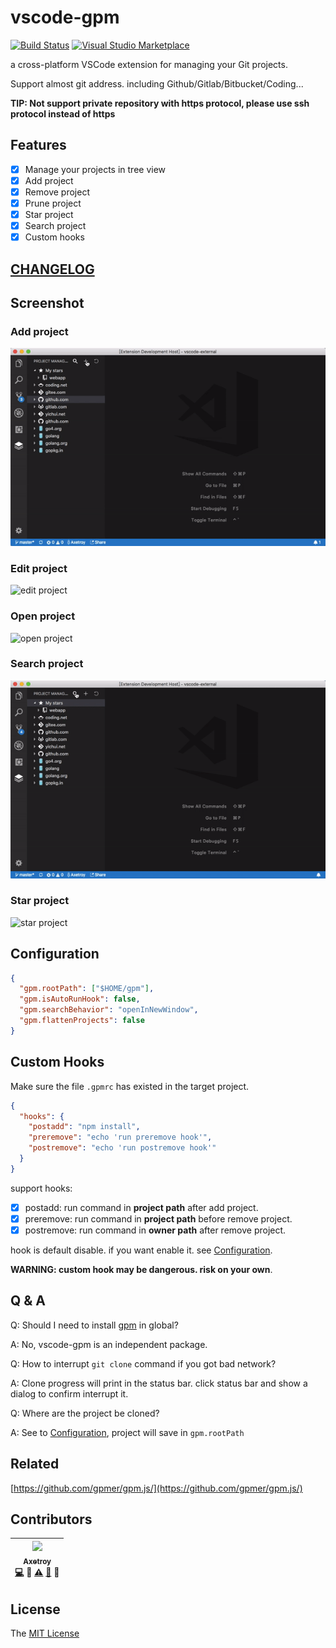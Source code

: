 # vscode-gpm 

[![Build Status](https://travis-ci.org/axetroy/vscode-gpm.svg?branch=master)](https://travis-ci.org/axetroy/vscode-gpm)
[![Visual Studio Marketplace](https://img.shields.io/vscode-marketplace/d/axetroy.vscode-gpm.svg)](https://marketplace.visualstudio.com/items?itemName=axetroy.vscode-gpm)

a cross-platform VSCode extension for managing your Git projects.

Support almost git address. including Github/Gitlab/Bitbucket/Coding...

**TIP: Not support private repository with https protocol, please use ssh protocol instead of https**

## Features

* [x] Manage your projects in tree view
* [x] Add project
* [x] Remove project
* [x] Prune project
* [x] Star project
* [x] Search project
* [x] Custom hooks

## [CHANGELOG](https://github.com/axetroy/vscode-gpm/blob/master/CHANGELOG.md)

## Screenshot

### Add project

![add project](https://github.com/axetroy/vscode-gpm/raw/master/resources/screenshot/add.gif)

### Edit project

![edit project](https://github.com/axetroy/vscode-gpm/raw/master/resources/screenshot/edit.gif)

### Open project

![open project](https://github.com/axetroy/vscode-gpm/raw/master/resources/screenshot/open.gif)

### Search project

![search project](https://github.com/axetroy/vscode-gpm/raw/master/resources/screenshot/search.gif)

### Star project

![star project](https://github.com/axetroy/vscode-gpm/raw/master/resources/screenshot/star.gif)

## Configuration

```json
{
  "gpm.rootPath": ["$HOME/gpm"],
  "gpm.isAutoRunHook": false,
  "gpm.searchBehavior": "openInNewWindow",
  "gpm.flattenProjects": false
}
```

## Custom Hooks

Make sure the file `.gpmrc` has existed in the target project.

```json
{
  "hooks": {
    "postadd": "npm install",
    "preremove": "echo 'run preremove hook'",
    "postremove": "echo 'run postremove hook'"
  }
}
```

support hooks:

* [x] postadd: run command in **project path** after add project.
* [x] preremove: run command in **project path** before remove project.
* [x] postremove: run command in **owner path** after remove project.

hook is default disable. if you want enable it. see [Configuration](#configuration).

**WARNING: custom hook may be dangerous. risk on your own**.

## Q & A

Q: Should I need to install [gpm](https://github.com/gpmer/gpm.js) in global?

A: No, vscode-gpm is an independent package.

Q: How to interrupt `git clone` command if you got bad network?

A: Clone progress will print in the status bar. click status bar and show a dialog to confirm interrupt it.

Q: Where are the project be cloned?

A: See to [Configuration](#configuration), project will save in `gpm.rootPath`

## Related

[https://github.com/gpmer/gpm.js/](https://github.com/gpmer/gpm.js/)

## Contributors

<!-- ALL-CONTRIBUTORS-LIST:START - Do not remove or modify this section -->

| [<img src="https://avatars1.githubusercontent.com/u/9758711?v=3" width="100px;"/><br /><sub>Axetroy</sub>](http://axetroy.github.io)<br />[💻](https://github.com/axetroy/kost/commits?author=axetroy) 🔌 [⚠️](https://github.com/axetroy/kost/commits?author=axetroy) [🐛](https://github.com/axetroy/kost/issues?q=author%3Aaxetroy) 🎨 |
| :---------------------------------------------------------------------------------------------------------------------------------------------------------------------------------------------------------------------------------------------------------------------------------------------------------------------------------------: |


<!-- ALL-CONTRIBUTORS-LIST:END -->

## License

The [MIT License](https://github.com/axetroy/vscode-gpm/blob/master/LICENSE)